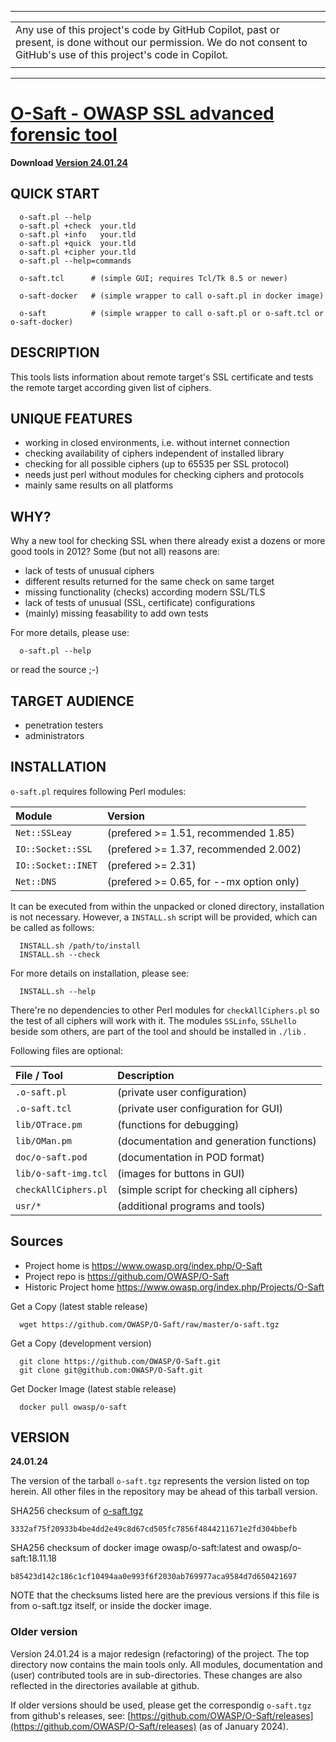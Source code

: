 
----
|   |
|:--|
| Any use of this project's code by GitHub Copilot,  past or present, is done without our permission. We do not consent to GitHub's use of this project's code in Copilot. |
|   |
----

# [ O-Saft - OWASP SSL advanced forensic tool](https://owasp.org/www-project-o-saft/)

**Download [Version 24.01.24](https://github.com/OWASP/O-Saft/raw/master/o-saft.tgz)**

## QUICK START

```
  o-saft.pl --help
  o-saft.pl +check  your.tld
  o-saft.pl +info   your.tld
  o-saft.pl +quick  your.tld
  o-saft.pl +cipher your.tld
  o-saft.pl --help=commands

  o-saft.tcl      # (simple GUI; requires Tcl/Tk 8.5 or newer)

  o-saft-docker   # (simple wrapper to call o-saft.pl in docker image)

  o-saft          # (simple wrapper to call o-saft.pl or o-saft.tcl or o-saft-docker)
```

## DESCRIPTION

This tools lists  information about remote target's  SSL  certificate
and tests the remote target according given list of ciphers.

## UNIQUE FEATURES

* working in closed environments, i.e. without internet connection
* checking availability of ciphers independent of installed library
* checking for all possible ciphers (up to 65535 per SSL protocol)
* needs just perl without modules for checking ciphers and protocols
* mainly same results on all platforms

## WHY?

Why a new tool for checking SSL  when there already exist a dozens or
more good tools in 2012? Some (but not all) reasons are:

* lack of tests of unusual ciphers
* different results returned for the same check on same target
* missing functionality (checks) according modern SSL/TLS
* lack of tests of unusual (SSL, certificate) configurations
* (mainly) missing feasability to add own tests

For more details, please use:

```
  o-saft.pl --help
```
or read the source ;-)

## TARGET AUDIENCE

* penetration testers
* administrators

## INSTALLATION

`o-saft.pl` requires following Perl modules:

| Module               | Version |
|:---------------------|:--------|
| `Net::SSLeay`        | (prefered >= 1.51, recommended 1.85)     |
| `IO::Socket::SSL`    | (prefered >= 1.37, recommended 2.002)    |
| `IO::Socket::INET`   | (prefered >= 2.31)  |
| `Net::DNS`           | (prefered >= 0.65, for --mx option only) |

It can be executed from within the unpacked or cloned directory,
installation is not necessary. However, a  `INSTALL.sh`  script will be
provided, which can be called as follows:

```
  INSTALL.sh /path/to/install
  INSTALL.sh --check
```
For more details on installation, please see:
```
  INSTALL.sh --help
```

There're no dependencies to other Perl modules for `checkAllCiphers.pl`
so the test of all ciphers will work with it.
The modules  `SSLinfo`,  `SSLhello`  beside som others, are part of the tool
and should be installed in  `./lib` .

Following files are optional:

| File / Tool          | Description |
|:---------------------|:------------|
| `.o-saft.pl`         | (private user configuration) |
| `.o-saft.tcl`        | (private user configuration for GUI) |
| `lib/OTrace.pm`      | (functions for debugging) |
| `lib/OMan.pm`        | (documentation and generation functions) |
| `doc/o-saft.pod`     | (documentation in POD format) |
| `lib/o-saft-img.tcl` | (images for buttons in GUI) |
| `checkAllCiphers.pl` | (simple script for checking all ciphers) |
| `usr/*`              | (additional programs and tools) |

## Sources 
* Project home is https://www.owasp.org/index.php/O-Saft
* Project repo is https://github.com/OWASP/O-Saft
* Historic Project home https://www.owasp.org/index.php/Projects/O-Saft
<!--
* Project roadmap https://www.owasp.org/index.php/Projects/O-Saft/Roadmap
-->

Get a Copy (latest stable release)
```
  wget https://github.com/OWASP/O-Saft/raw/master/o-saft.tgz
```

Get a Copy (development version)
```
  git clone https://github.com/OWASP/O-Saft.git
  git clone git@github.com:OWASP/O-Saft.git
```

Get Docker Image (latest stable release)
```
  docker pull owasp/o-saft
```

## VERSION

**24.01.24**

The version of the tarball `o-saft.tgz` represents the version listed on top
herein. All other files in the repository may be ahead of this tarball version.

SHA256 checksum of [o-saft.tgz](https://github.com/OWASP/O-Saft/raw/master/o-saft.tgz)
```
3332af75f20933b4be4dd2e49c8d67cd505fc7856f4844211671e2fd304bbefb
```

[//]: # (above checksum for version 23.11.23)
<!--
# comment not rendered in HTML
-->

SHA256 checksum of docker image owasp/o-saft:latest and owasp/o-saft:18.11.18
```
b85423d142c186c1cf10494aa0e993f6f2030ab769977aca9584d7d650421697
```

NOTE that the checksums listed here are the previous versions if this
file is from  o-saft.tgz  itself, or inside the docker image.

### Older version

Version 24.01.24 is a major redesign (refactoring) of the project. The top
directory now contains the main tools only. All modules, documentation and
(user) contributed tools are in sub-directories.
These changes are also reflected in the directories available at github.

If older versions should be used, please get the correspondig `o-saft.tgz`
from github's releases, see:
   [https://github.com/OWASP/O-Saft/releases](https://github.com/OWASP/O-Saft/releases) (as of January 2024).
